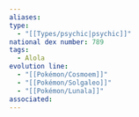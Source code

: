 ```yaml
---
aliases: 
type:
  - "[[Types/psychic|psychic]]"
national dex number: 789
tags:
  - Alola
evolution line:
  - "[[Pokémon/Cosmoem]]"
  - "[[Pokémon/Solgaleo]]"
  - "[[Pokémon/Lunala]]"
associated: 
---
```

